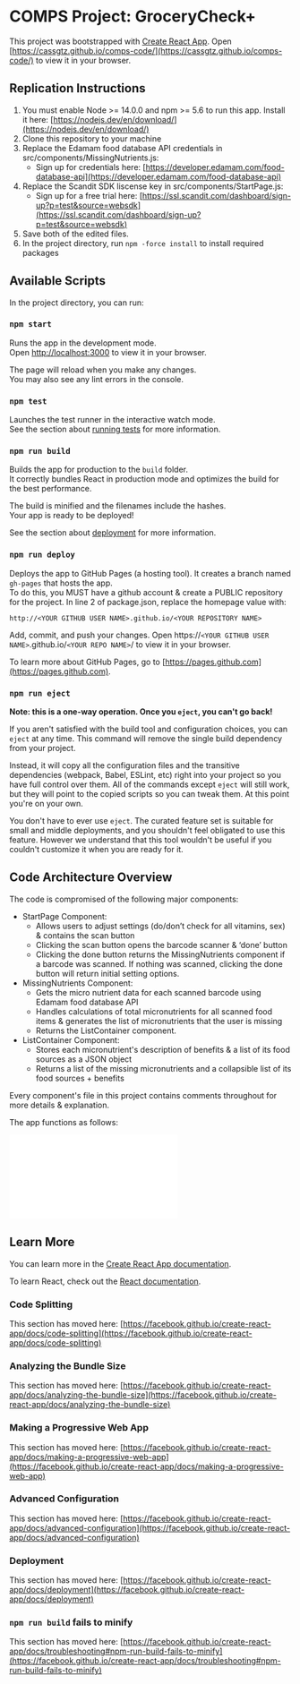 # COMPS Project: GroceryCheck+

This project was bootstrapped with [Create React App](https://github.com/facebook/create-react-app). Open [https://cassgtz.github.io/comps-code/](https://cassgtz.github.io/comps-code/) to view it in your browser.

## Replication Instructions

1. You must enable Node >= 14.0.0 and npm >= 5.6 to run this app. Install it here: [https://nodejs.dev/en/download/](https://nodejs.dev/en/download/)
2. Clone this repository to your machine
3. Replace the Edamam food database API credentials in src/components/MissingNutrients.js:
    * Sign up for credentials here: [https://developer.edamam.com/food-database-api](https://developer.edamam.com/food-database-api)
4. Replace the Scandit SDK liscense key in src/components/StartPage.js:
    * Sign up for a free trial here: [https://ssl.scandit.com/dashboard/sign-up?p=test&source=websdk](https://ssl.scandit.com/dashboard/sign-up?p=test&source=websdk)
5. Save both of the edited files.
6. In the project directory, run `npm -force install` to install required packages

## Available Scripts

In the project directory, you can run:

### `npm start`

Runs the app in the development mode.\
Open [http://localhost:3000](http://localhost:3000) to view it in your browser.

The page will reload when you make any changes.\
You may also see any lint errors in the console.

### `npm test`

Launches the test runner in the interactive watch mode.\
See the section about [running tests](https://facebook.github.io/create-react-app/docs/running-tests) for more information.

### `npm run build`

Builds the app for production to the `build` folder.\
It correctly bundles React in production mode and optimizes the build for the best performance.

The build is minified and the filenames include the hashes.\
Your app is ready to be deployed!

See the section about [deployment](https://facebook.github.io/create-react-app/docs/deployment) for more information.

### `npm run deploy`

Deploys the app to GitHub Pages (a hosting tool). It creates a branch named `gh-pages` that hosts the app.\
To do this, you MUST have a github account & create a PUBLIC repository for the project. In line 2 of package.json, replace the homepage value with:

`http://<YOUR GITHUB USER NAME>.github.io/<YOUR REPOSITORY NAME>`

Add, commit, and push your changes. Open https://`<YOUR GITHUB USER NAME>`.github.io/`<YOUR REPO NAME>`/ to view it in your browser.

To learn more about GitHub Pages, go to [https://pages.github.com](https://pages.github.com).

### `npm run eject`

**Note: this is a one-way operation. Once you `eject`, you can't go back!**

If you aren't satisfied with the build tool and configuration choices, you can `eject` at any time. This command will remove the single build dependency from your project.

Instead, it will copy all the configuration files and the transitive dependencies (webpack, Babel, ESLint, etc) right into your project so you have full control over them. All of the commands except `eject` will still work, but they will point to the copied scripts so you can tweak them. At this point you're on your own.

You don't have to ever use `eject`. The curated feature set is suitable for small and middle deployments, and you shouldn't feel obligated to use this feature. However we understand that this tool wouldn't be useful if you couldn't customize it when you are ready for it.

## Code Architecture Overview

The code is compromised of the following major components: 
* StartPage Component:
   * Allows users to adjust settings (do/don’t check for all vitamins, sex) & contains the scan button 
   * Clicking the scan button opens the barcode scanner & ‘done’ button
   * Clicking the done button returns the MissingNutrients component if a barcode was scanned. If nothing was scanned, clicking the done button will return initial setting options.
* MissingNutrients Component:
   * Gets the micro nutrient data for each scanned barcode using Edamam food database API
   * Handles calculations of total micronutrients for all scanned food items & generates the list of micronutrients that the user is missing
   * Returns the ListContainer component.
* ListContainer Component:
   * Stores each micronutrient's description of benefits & a list of its food sources as a JSON object
   * Returns a list of the missing micronutrients and a collapsible list of its food sources + benefits
 
 Every component's file in this project contains comments throughout for more details & explanation.
 
 The app functions as follows: 
 
 ![](Overview.pgn)

## Learn More

You can learn more in the [Create React App documentation](https://facebook.github.io/create-react-app/docs/getting-started).

To learn React, check out the [React documentation](https://reactjs.org/).

### Code Splitting

This section has moved here: [https://facebook.github.io/create-react-app/docs/code-splitting](https://facebook.github.io/create-react-app/docs/code-splitting)

### Analyzing the Bundle Size

This section has moved here: [https://facebook.github.io/create-react-app/docs/analyzing-the-bundle-size](https://facebook.github.io/create-react-app/docs/analyzing-the-bundle-size)

### Making a Progressive Web App

This section has moved here: [https://facebook.github.io/create-react-app/docs/making-a-progressive-web-app](https://facebook.github.io/create-react-app/docs/making-a-progressive-web-app)

### Advanced Configuration

This section has moved here: [https://facebook.github.io/create-react-app/docs/advanced-configuration](https://facebook.github.io/create-react-app/docs/advanced-configuration)

### Deployment

This section has moved here: [https://facebook.github.io/create-react-app/docs/deployment](https://facebook.github.io/create-react-app/docs/deployment)

### `npm run build` fails to minify

This section has moved here: [https://facebook.github.io/create-react-app/docs/troubleshooting#npm-run-build-fails-to-minify](https://facebook.github.io/create-react-app/docs/troubleshooting#npm-run-build-fails-to-minify)
